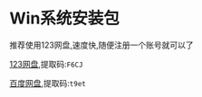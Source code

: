 # Win系统安装包

推荐使用123网盘,速度快,随便注册一个账号就可以了

[123网盘](https://www.123pan.com/s/4HQ9Td-Wl7Wd.html),提取码:`F6CJ`

[百度网盘](https://pan.baidu.com/s/10viUbdmYEg9M5d0I-O-Lig?pwd=t9et),提取码:`t9et`

